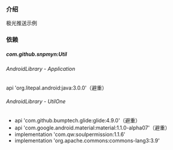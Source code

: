 ### 介绍
极光推送示例

### 依赖
##### com.github.snpmyn:Util
###### AndroidLibrary - Application
api 'org.litepal.android:java:3.0.0'（避重）
###### AndroidLibrary - UtilOne
* api 'com.github.bumptech.glide:glide:4.9.0'（避重）
* api 'com.google.android.material:material:1.1.0-alpha07'（避重）
* implementation 'com.qw:soulpermission:1.1.6'
* implementation 'org.apache.commons:commons-lang3:3.9'

